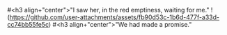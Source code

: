 #<h3 align+"center">"I saw her, in the red emptiness, waiting for me."
!(https://github.com/user-attachments/assets/fb90d53c-1b6d-477f-a33d-cc74bb55fe5c)
#<h3 align+"center">"We had made a promise." 
